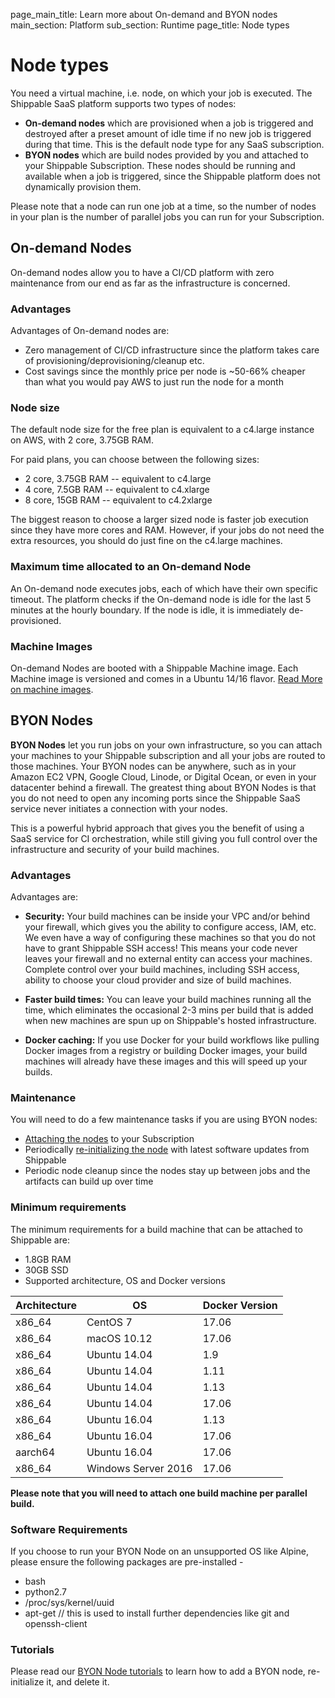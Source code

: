 page_main_title: Learn more about On-demand and BYON nodes
main_section: Platform
sub_section: Runtime
page_title: Node types

# Node types

You need a virtual machine, i.e. node, on which your job is executed. The Shippable SaaS platform supports two types of nodes:

* **On-demand nodes** which are provisioned when a job is triggered and destroyed after a preset amount of idle time if no new job is triggered during that time. This is the default node type for any SaaS subscription.
* **BYON nodes** which are build nodes provided by you and attached to your Shippable Subscription. These nodes should be running and available when a job is triggered, since the Shippable platform does not dynamically provision them.

Please note that a node can run one job at a time, so the number of nodes in your plan is the number of parallel jobs you can run for your Subscription.

## On-demand Nodes

On-demand nodes allow you to have a CI/CD platform with zero maintenance from our end as far as the infrastructure is concerned.

### Advantages

Advantages of On-demand nodes are:

* Zero management of CI/CD infrastructure since the platform takes care of provisioning/deprovisioning/cleanup etc.
* Cost savings since the monthly price per node is ~50-66% cheaper than what you would pay AWS to just run the node for a month

### Node size

The default node size for the free plan is equivalent to a c4.large instance on AWS, with 2 core, 3.75GB RAM.

For paid plans, you can choose between the following sizes:

* 2 core, 3.75GB RAM -- equivalent to c4.large
* 4 core, 7.5GB RAM -- equivalent to c4.xlarge
* 8 core, 15GB RAM -- equivalent to c4.2xlarge

The biggest reason to choose a larger sized node is faster job execution since they have more cores and RAM. However, if your jobs do not need the extra resources, you should do just fine on the c4.large machines.

### Maximum time allocated to an On-demand Node

An On-demand node executes jobs, each of which have their own specific timeout. The platform checks if the On-demand node is idle for the last 5 minutes at the hourly boundary. If the node is idle, it is immediately de-provisioned.

### Machine Images

On-demand Nodes are booted with a Shippable Machine image. Each Machine image is versioned and comes in a Ubuntu 14/16 flavor. [Read More on machine images](/platform/runtime/machine-image/ami-overview/).

## BYON Nodes

**BYON Nodes** let you run jobs on your own infrastructure, so you can attach your machines to your Shippable subscription and all your jobs are routed to those machines. Your BYON nodes can be anywhere, such as in your Amazon EC2 VPN, Google Cloud, Linode, or Digital Ocean, or even in your datacenter behind a firewall. The greatest thing about BYON Nodes is that you do not need to open any incoming ports since the Shippable SaaS service never initiates a connection with your nodes.

This is a powerful hybrid approach that gives you the benefit of using a SaaS service for CI orchestration, while still giving you full control over the infrastructure and security of your build machines.

### Advantages
Advantages are:

* **Security:** Your build machines can be inside your VPC and/or behind your firewall, which gives you the ability to configure access, IAM, etc. We even have a way of configuring these machines so that you do not have to grant Shippable SSH access! This means your code never leaves your firewall and no external entity can access your machines.
Complete control over your build machines, including SSH access, ability to choose your cloud provider and size of build machines.

* **Faster build times:** You can leave your build machines running all the time, which eliminates the occasional 2-3 mins per build that is added when new machines are spun up on Shippable's hosted infrastructure.

* **Docker caching:** If you use Docker for your build workflows like pulling Docker images from a registry or building Docker images, your build machines will already have these images and this will speed up your builds.

### Maintenance

You will need to do a few maintenance tasks if you are using BYON nodes:

* [Attaching the nodes](/platform/tutorial/runtime/custom-nodes/#add-node) to your Subscription
* Periodically [re-initializing the node](/platform/tutorial/runtime/custom-nodes/#reset-node) with latest software updates from Shippable
* Periodic node cleanup since the nodes stay up between jobs and the artifacts can build up over time

### Minimum requirements
The minimum requirements for a build machine that can be attached to Shippable are:

* 1.8GB RAM
* 30GB SSD
* Supported architecture, OS and Docker versions

|Architecture|OS|Docker Version|
|---|---|---|
|x86_64|CentOS 7|17.06|
|x86_64|macOS 10.12|17.06|
|x86_64|Ubuntu 14.04|1.9|
|x86_64|Ubuntu 14.04|1.11|
|x86_64|Ubuntu 14.04|1.13|
|x86_64|Ubuntu 14.04|17.06|
|x86_64|Ubuntu 16.04|1.13|
|x86_64|Ubuntu 16.04|17.06|
|aarch64|Ubuntu 16.04|17.06|
|x86_64|Windows Server 2016|17.06|

**Please note that you will need to attach one build machine per parallel build.**

### Software Requirements
If you choose to run your BYON Node on an unsupported OS like Alpine, please ensure the following packages are pre-installed -

* bash
* python2.7
* /proc/sys/kernel/uuid
* apt-get // this is used to install further dependencies like git and openssh-client

### Tutorials

Please read our [BYON Node tutorials](/platform/tutorial/runtime/custom-nodes/) to learn how to add a BYON node, re-initialize it, and delete it.
